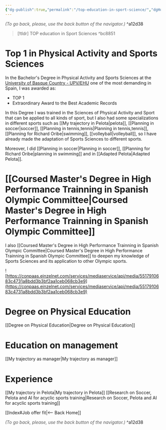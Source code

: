 ```yaml
---
{"dg-publish":true,"permalink":"/top-education-in-sport-science/","dgHomeLink":true,"dgPassFrontmatter":false,"dgShowBacklinks":false,"dgShowLocalGraph":false,"dgShowInlineTitle":false}
---
```




<div class="transclusion internal-embed is-loaded"><div class="markdown-embed">




<font color="#595959">*(To go back, please, use the back button of the navigator.)*</font> 
^a12d38



</div></div>



> [!tldr] 
> TOP education in Sport Sciences
^bc8851

# Top 1 in Physical Activity and Sports Sciences
In the Bachelor's Degree in Physical Activity and Sports Sciences at the [University of Basque Country - UPV/EHU](https://www.ehu.eus/es/web/hezkuntza-eta-kirol-fakultatea) one of the most demanding in Spain, I was awarded as:
- TOP 1
- Extraordinary Award to the Best Academic Records

In this Degree I was trained in the Sciences of Physical Activity and Sport that can be applied to all kinds of sport, but I also had some specializations in different sports such as [[My trajectory in Pelota|pelota]], [[Planning in soccer|soccer]], [[Planning in tennis,tennis|Planning in tennis,tennis]], [[Planning for Richard Oribe|swimming]], [[volleyball|volleyball]], so I have already made the adaptation of Sports Sciences to different sports.

Moreover, I did [[Planning in soccer|Planning in soccer]], [[Planning for Richard Oribe|planning in swimming]] and in [[Adapted Pelota|Adapted Pelota]].

# [[Coursed Master's Degree in High Performance Trainning in Spanish Olympic Committee|Coursed Master's Degree in High Performance Trainning in Spanish Olympic Committee]]
I also [[Coursed Master's Degree in High Performance Trainning in Spanish Olympic Committee|Coursed Master's Degree in High Performance Trainning in Spanish Olympic Committee]] to deepen my knowledge of Sports Sciences and its application to other Olympic sports.

![https://conpaas.einzelnet.com/services/mediaservice/api/media/5517910683c4731a8bdd3b3bf2aa1ceb068cb3e9](https://conpaas.einzelnet.com/services/mediaservice/api/media/5517910683c4731a8bdd3b3bf2aa1ceb068cb3e9)
# Degree on Physical Education
[[Degree on Physical Education|Degree on Physical Education]]

# Education on management
[[My trajectory as manager|My trajectory as manager]]

# Experience
[[My trajectory in Pelota|My trajectory in Pelota]]
[[Research on Soccer, Pelota and AI for acyclic sports training|Research on Soccer, Pelota and AI for acyclic sports training]]



<div class="transclusion internal-embed is-loaded"><div class="markdown-embed">





[[Index#Job offer fit|<-- Back Home]]

<div class="transclusion internal-embed is-loaded"><div class="markdown-embed">




<font color="#595959">*(To go back, please, use the back button of the navigator.)*</font> 
^a12d38



</div></div>


</div></div>

